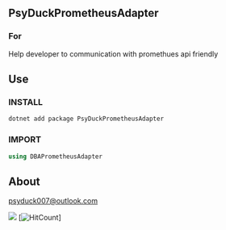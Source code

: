 ﻿## PsyDuckPrometheusAdapter

### For

Help developer to communication with promethues api friendly

## Use

### INSTALL

```bash
dotnet add package PsyDuckPrometheusAdapter
```

### IMPORT

```c#
using DBAPrometheusAdapter
```

## About

psyduck007@outlook.com 

![]( https://visitor-badge.glitch.me/badge?page_id=PsyDuckPrometheusAdapter)
[![HitCount](http://hits.dwyl.com/naughtyGitCat/https://githubcom/naughtyGitCat/PsyDuckPrometheusAdapter.svg)]
